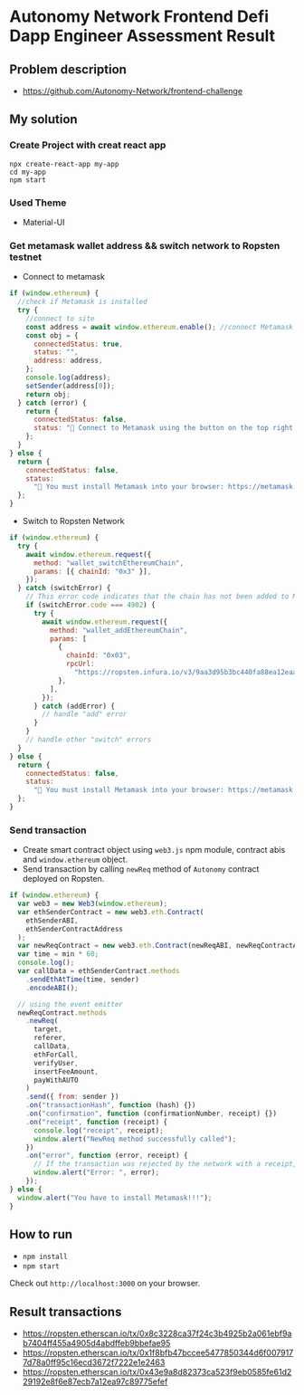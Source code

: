# Autonomy Network Frontend Defi Dapp Engineer Assessment Result

## Problem description

- https://github.com/Autonomy-Network/frontend-challenge

## My solution

### Create Project with creat react app

```
npx create-react-app my-app
cd my-app
npm start
```

### Used Theme

- Material-UI

### Get metamask wallet address && switch network to Ropsten testnet

- Connect to metamask

```js
if (window.ethereum) {
  //check if Metamask is installed
  try {
    //connect to site
    const address = await window.ethereum.enable(); //connect Metamask
    const obj = {
      connectedStatus: true,
      status: "",
      address: address,
    };
    console.log(address);
    setSender(address[0]);
    return obj;
  } catch (error) {
    return {
      connectedStatus: false,
      status: "🦊 Connect to Metamask using the button on the top right.",
    };
  }
} else {
  return {
    connectedStatus: false,
    status:
      "🦊 You must install Metamask into your browser: https://metamask.io/download.html",
  };
}
```

- Switch to Ropsten Network

```js
if (window.ethereum) {
  try {
    await window.ethereum.request({
      method: "wallet_switchEthereumChain",
      params: [{ chainId: "0x3" }],
    });
  } catch (switchError) {
    // This error code indicates that the chain has not been added to MetaMask.
    if (switchError.code === 4902) {
      try {
        await window.ethereum.request({
          method: "wallet_addEthereumChain",
          params: [
            {
              chainId: "0x03",
              rpcUrl:
                "https://ropsten.infura.io/v3/9aa3d95b3bc440fa88ea12eaa4456161" /* ... */,
            },
          ],
        });
      } catch (addError) {
        // handle "add" error
      }
    }
    // handle other "switch" errors
  }
} else {
  return {
    connectedStatus: false,
    status:
      "🦊 You must install Metamask into your browser: https://metamask.io/download.html",
  };
}
```

### Send transaction

- Create smart contract object using `web3.js` npm module, contract abis and `window.ethereum` object.
- Send transaction by calling `newReq` method of `Autonomy` contract deployed on Ropsten.

```js
if (window.ethereum) {
  var web3 = new Web3(window.ethereum);
  var ethSenderContract = new web3.eth.Contract(
    ethSenderABI,
    ethSenderContractAddress
  );
  var newReqContract = new web3.eth.Contract(newReqABI, newReqContractAddress);
  var time = min * 60;
  console.log();
  var callData = ethSenderContract.methods
    .sendEthAtTime(time, sender)
    .encodeABI();

  // using the event emitter
  newReqContract.methods
    .newReq(
      target,
      referer,
      callData,
      ethForCall,
      verifyUser,
      insertFeeAmount,
      payWithAUTO
    )
    .send({ from: sender })
    .on("transactionHash", function (hash) {})
    .on("confirmation", function (confirmationNumber, receipt) {})
    .on("receipt", function (receipt) {
      console.log("receipt", receipt);
      window.alert("NewReq method successfully called");
    })
    .on("error", function (error, receipt) {
      // If the transaction was rejected by the network with a receipt, the second parameter will be the receipt.
      window.alert("Error: ", error);
    });
} else {
  window.alert("You have to install Metamask!!!");
}
```

## How to run

- `npm install`
- `npm start`

Check out `http://localhost:3000` on your browser.

## Result transactions

- https://ropsten.etherscan.io/tx/0x8c3228ca37f24c3b4925b2a061ebf9ab7404ff455a4905d4abdffeb9bbefae95
- https://ropsten.etherscan.io/tx/0x1f8bfb47bccee5477850344d6f0079177d78a0ff95c16ecd3672f7222e1e2463
- https://ropsten.etherscan.io/tx/0x43e9a8d82373ca523f9eb0585fe61d229192e8f6e87ecb7a12ea97c89775efef
